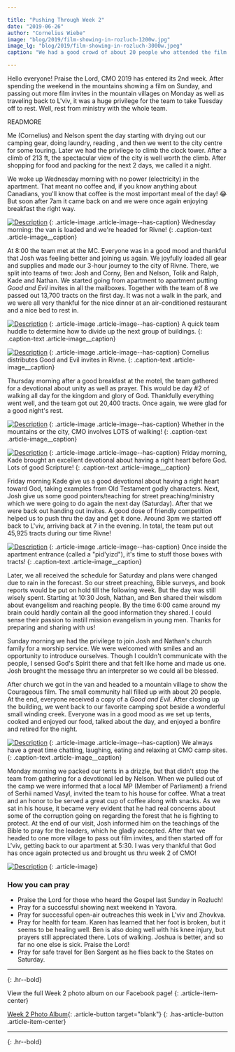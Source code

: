 ```yaml
---

title: "Pushing Through Week 2"
date: "2019-06-26"
author: "Cornelius Wiebe"
image: "blog/2019/film-showing-in-rozluch-1200w.jpg"
image_lg: "blog/2019/film-showing-in-rozluch-3000w.jpeg"
caption: "We had a good crowd of about 20 people who attended the film showing this week in the Carpathian village of Rozluch."

---
```


Hello everyone! Praise the Lord, CMO 2019 has entered its 2nd week. After spending the weekend in the mountains showing a film on Sunday, and passing out more film invites in the mountain villages on Monday as well as traveling back to L'viv, it was a huge privilege for the team to take Tuesday off to rest. Well, rest from ministry with the whole team.

READMORE

Me (Cornelius) and Nelson spent the day starting with drying out our camping gear, doing laundry, reading , and then we went to the city centre for some touring. Later we had the privilege to climb the clock tower. After a climb of 213 ft, the spectacular view of the city is well worth the climb. After shopping for food and packing for the next 2 days, we called it a night. 

We woke up Wednesday morning with no power (electricity) in the apartment. That meant no coffee and, if you know anything about Canadians, you'll know that coffee is the most important meal of the day! 😂 But soon after 7am it came back on and we were once again enjoying breakfast the right way.

[![Description](/assets/images/blog/2019/group-shot-before-rivne-700w.jpeg)](/assets/images/blog/2019/group-shot-before-rivne-3000w.jpeg)
{: .article-image .article-image--has-caption}
Wednesday morning: the van is loaded and we're headed for Rivne!
{: .caption-text .article-image__caption}

At 8:00 the team met at the MC. Everyone was in a good mood and thankful that Josh was feeling better and joining us again. We joyfully loaded all gear and supplies and made our 3-hour journey to the city of Rivne. There, we split into teams of two: Josh and Corny,  Ben and Nelson, Tolik and Ralph, Kade and Nathan. We started going from apartment to apartment putting *Good and Evil* invites in all the mailboxes. Together with the team of 8 we passed out 13,700 tracts on the first day. It was not a walk in the park, and we were all very thankful for the nice dinner at an air-conditioned restaurant and a nice bed to rest in.

[![Description](/assets/images/blog/2019/rivne-huddle-700h.jpg)](/assets/images/blog/2019/rivne-huddle-3000h.jpg)
{: .article-image .article-image--has-caption}
A quick team huddle to determine how to divide up the next group of buildings.
{: .caption-text .article-image__caption}

[![Description](/assets/images/blog/2019/cornelius-passing-invites-700w.jpeg)](/assets/images/blog/2019/cornelius-passing-invites-3000w.jpeg)
{: .article-image .article-image--has-caption}
Cornelius distributes Good and Evil invites in Rivne.
{: .caption-text .article-image__caption}

Thursday morning after a good breakfast at the motel, the team gathered for a devotional about unity as well as prayer. This would be day #2 of walking all day for the kingdom and glory of God. Thankfully everything went well, and the team got out 20,400 tracts. Once again, we were glad for a good night's rest.

[![Description](/assets/images/blog/2019/city-hiking-700w.jpg)](/assets/images/blog/2019/city-hiking-3000w.jpg)
{: .article-image .article-image--has-caption}
Whether in the mountains or the city, CMO involves LOTS of walking!
{: .caption-text .article-image__caption}

[![Description](/assets/images/blog/2019/kade-devo-rivne-700w.jpg)](/assets/images/blog/2019/kade-devo-rivne-3000w.jpg)
{: .article-image .article-image--has-caption}
Friday morning, Kade brought an excellent devotional about having a right heart before God. Lots of good Scripture!
{: .caption-text .article-image__caption}

Friday morning Kade give us a good devotional about having a right heart toward God, taking examples from Old Testament godly characters. Next, Josh give us some good pointers/teaching for street preaching/ministry which we were going to do again the next day (Saturday). After that we were back out handing out invites. A good dose of friendly competition helped us to push thru the day and get it done. Around 3pm we started off back to L'viv, arriving back at 7 in the evening. In total, the team put out 45,925 tracts during our time Rivne!

[![Description](/assets/images/blog/2019/kade-passing-invites-700w.jpg)](/assets/images/blog/2019/kade-passing-invites-3000w.jpg)
{: .article-image .article-image--has-caption}
Once inside the apartment entrance (called a "pid'yizd"), it's time to stuff those boxes with tracts!
{: .caption-text .article-image__caption}

Later, we all received the schedule for Saturday and plans were changed due to rain in the forecast. So our street preaching, Bible surveys, and book reports would be put on hold till the following week. But the day was still wisely spent. Starting at 10:30 Josh, Nathan, and Ben shared their wisdom about evangelism and reaching people. By the time 6:00 came around my brain could hardly contain all the good information they shared. I could sense their passion to instill mission evangelism in young men. Thanks for preparing and sharing with us! 

Sunday morning we had the privilege to join Josh and Nathan's church family for a worship service. We were welcomed with smiles and an opportunity to introduce ourselves. Though I couldn't communicate with the people, I sensed God's Spirit there and that felt like home and made us one. Josh brought the message thru an interpreter so we could all be blessed.

After church we got in the van and headed to a mountain village to show the Courageous film. The small community hall filled up with about 20 people. At the end, everyone received a copy of a *Good and Evil*. After closing up the building, we went back to our favorite camping spot beside a wonderful small winding creek. Everyone was in a good mood as we set up tents, cooked and enjoyed our food, talked about the day, and enjoyed a bonfire and retired for the night.

[![Description](/assets/images/blog/2019/camp-site-700w.jpg)](/assets/images/blog/2019/camp-site-3000w.jpg)
{: .article-image .article-image--has-caption}
We always have a great time chatting, laughing, eating and relaxing at CMO camp sites.
{: .caption-text .article-image__caption}

Monday morning we packed our tents in a drizzle, but that didn't stop the team from gathering for a devotional led by Nelson. When we pulled out of the camp we were informed that a local MP (Member of Parliament) a friend of Serhii named Vasyl, invited the team to his house for coffee. What a treat and an honor to be served a great cup of coffee along with snacks. As we sat in his house, it became very evident that he had real concerns about some of the corruption going on regarding the forest that he is fighting to protect. At the end of our visit, Josh informed him on the teachings of the Bible to pray for the leaders, which he gladly accepted. After that we headed to one more village to pass out film invites, and then started off for L'viv, getting back to our apartment at 5:30. I was very thankful that God has once again protected us and brought us thru week 2 of CMO!

[![Description](/assets/images/blog/2019/nathan-cool-700w.jpg)](/assets/images/blog/2019/nathan-cool-3000w.jpg)
{: .article-image}

### How you can pray

* Praise the Lord for those who heard the Gospel last Sunday in Rozluch!
* Pray for a successful showing next weekend in Yavora.
* Pray for successful open-air outreaches this week in L'viv and Zhovkva.
* Pray for health for team. Karen has learned that her foot is broken, but it seems to be healing well. Ben is also doing well with his knee injury, but prayers still appreciated there. Lots of walking. Joshua is better, and so far no one else is sick. Praise the Lord!
* Pray for safe travel for Ben Sargent as he flies back to the States on Saturday.

---
{: .hr--bold}

View the full Week 2 photo album on our Facebook page!
{: .article-item-center}

[Week 2 Photo Album](https://facebook.com/media/set/?set=a.10156556333552123&type=3){: .article-button target="blank"}
{: .has-article-button .article-item-center}

---
{: .hr--bold}
